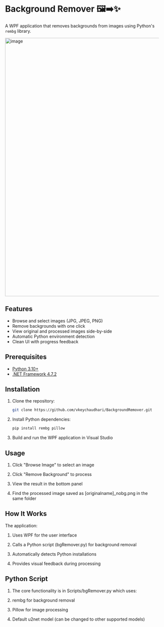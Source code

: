 # Background Remover 🖼️➡️✨

A WPF application that removes backgrounds from images using Python's `rembg` library.

<img width="1074" height="845" alt="image" src="https://github.com/user-attachments/assets/d05c1175-296b-401a-b06c-a964d24a3a1c" />

## Features

- Browse and select images (JPG, JPEG, PNG)
- Remove backgrounds with one click
- View original and processed images side-by-side
- Automatic Python environment detection
- Clean UI with progress feedback

## Prerequisites

- [Python 3.10+](https://www.python.org/downloads/)
- [.NET Framework 4.7.2](https://dotnet.microsoft.com/download)

## Installation

1. Clone the repository:
   ```bash
   git clone https://github.com/vkeychaudhari/BackgroundRemover.git

2. Install Python dependencies:
   ```bash 
   pip install rembg pillow

3. Build and run the WPF application in Visual Studio

## Usage

1. Click "Browse Image" to select an image

2. Click "Remove Background" to process

3. View the result in the bottom panel

4. Find the processed image saved as [originalname]_nobg.png in the same folder

## How It Works

The application:

1. Uses WPF for the user interface

2. Calls a Python script (bgRemover.py) for background removal

3. Automatically detects Python installations

4. Provides visual feedback during processing

## Python Script

1. The core functionality is in Scripts/bgRemover.py which uses:

2. rembg for background removal

3. Pillow for image processing

4. Default u2net model (can be changed to other supported models)
